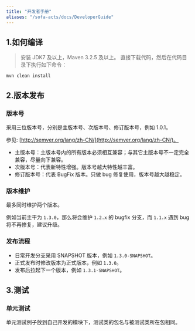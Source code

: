 ```yaml
---
title: "开发者手册"
aliases: "/sofa-acts/docs/DeveloperGuide"
---
```


## 1.如何编译
> 安装 JDK7 及以上，Maven 3.2.5 及以上。
直接下载代码，然后在代码目录下执行如下命令：

```
mvn clean install
```

## 2.版本发布
### 版本号

采用三位版本号，分别是主版本号、次版本号、修订版本号，例如 1.0.1。

参见: [http://semver.org/lang/zh-CN/](http://semver.org/lang/zh-CN/)。

* 主版本号：主版本号内的所有版本必须相互兼容；与其它主版本号不一定完全兼容，尽量向下兼容。
* 次版本号：代表新特性增强。版本号越大特性越丰富。
* 修订版本号：代表 BugFix 版本。只做 bug 修复使用，版本号越大越稳定。

### 版本维护

最多同时维护两个版本。

例如当前主干为 `1.3.0`，那么将会维护 `1.2.x` 的 bugfix 分支，而 `1.1.x` 遇到 bug 将不再修复，建议升级。

### 发布流程

* 日常开发分支采用 SNAPSHOT 版本，例如 `1.3.0-SNAPSHOT`。
* 正式发布时修改版本为正式版本，例如 `1.3.0`。
* 发布后拉起下一个版本，例如 `1.3.1-SNAPSHOT`。

## 3.测试
### 单元测试
单元测试例子放到自己开发的模块下，测试类的包名与被测试类所在包相同。
